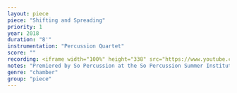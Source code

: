 ```yaml
---
layout: piece
piece: "Shifting and Spreading"
priority: 1
year: 2018
duration: "8'"
instrumentation: "Percussion Quartet"
score: ""
recording: <iframe width="100%" height="338" src="https://www.youtube.com/embed/oyPMy5hKQFM" frameborder="0" allow="autoplay; encrypted-media" allowfullscreen></iframe>
notes: "Premiered by So Percussion at the So Percussion Summer Institute, Princeton Unviersity. Videography by Four/Ten Media."
genre: "chamber"
group: "piece"
---
```

